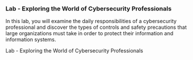 ### Lab - Exploring the World of Cybersecurity Professionals

In this lab, you will examine the daily responsibilities of a cybersecurity professional and discover the types of controls and safety precautions that large organizations must take in order to protect their information and information systems.

Lab - Exploring the World of Cybersecurity Professionals
